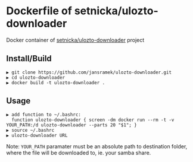 
# Dockerfile of setnicka/ulozto-downloader

Docker container of [setnicka/ulozto-downloader](https://github.com/setnicka/ulozto-downloader) project


## Install/Build

```
▶ git clone https://github.com/jansramek/ulozto-downloader.git
▶ cd ulozto-downloader
▶ docker build -t ulozto-downloader .
```

## Usage

```
▶ add function to ~/.bashrc:
  function ulozto-downloader { screen -dm docker run --rm -t -v YOUR_PATH:/d ulozto-downloader --parts 20 "$1"; }
▶ source ~/.bashrc
▶ ulozto-downloader URL
```
Note: `YOUR_PATH` paramater must be an absolute path to destination folder, where the file will be downloaded to, ie. your samba share.


